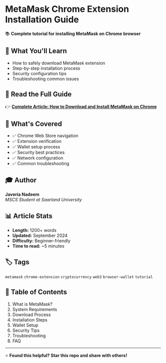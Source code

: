 # MetaMask Chrome Extension Installation Guide

📚 **Complete tutorial for installing MetaMask on Chrome browser**

## 🎯 What You'll Learn
- How to safely download MetaMask extension
- Step-by-step installation process
- Security configuration tips
- Troubleshooting common issues

## 📖 Read the Full Guide
👉 **[Complete Article: How to Download and Install MetaMask on Chrome]([https://www.widechain.wiki/](https://www.widechain.wiki/))**

## 🔧 What's Covered
- ✅ Chrome Web Store navigation
- ✅ Extension verification
- ✅ Wallet setup process
- ✅ Security best practices
- ✅ Network configuration
- ✅ Common troubleshooting

## 🎓 Author
**Javeria Nadeem**  
*MSCS Student at Saarland University*

## 📊 Article Stats
- **Length:** 1200+ words
- **Updated:** September 2024
- **Difficulty:** Beginner-friendly
- **Time to read:** ~5 minutes

## 🏷️ Tags
`metamask` `chrome-extension` `cryptocurrency` `web3` `browser-wallet` `tutorial`

## 📄 Table of Contents
1. What is MetaMask?
2. System Requirements
3. Download Process
4. Installation Steps
5. Wallet Setup
6. Security Tips
7. Troubleshooting
8. FAQ

---
⭐ **Found this helpful? Star this repo and share with others!**
